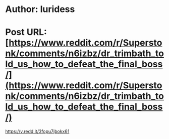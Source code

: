 # Author: luridess
# Post URL: [https://www.reddit.com/r/Superstonk/comments/n6izbz/dr_trimbath_told_us_how_to_defeat_the_final_boss/](https://www.reddit.com/r/Superstonk/comments/n6izbz/dr_trimbath_told_us_how_to_defeat_the_final_boss/)


https://v.redd.it/3fopu7jbokx61